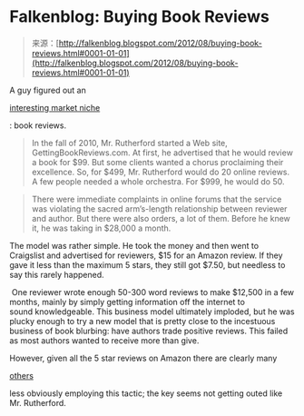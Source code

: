 <!--yml
category: 未分类
date: 2024-05-12 20:23:20
-->

# Falkenblog: Buying Book Reviews

> 来源：[http://falkenblog.blogspot.com/2012/08/buying-book-reviews.html#0001-01-01](http://falkenblog.blogspot.com/2012/08/buying-book-reviews.html#0001-01-01)

A guy figured out an

[interesting market niche](http://finance.yahoo.com/news/best-book-reviews-money-buy-131408538.html?page=1)

: book reviews.

> In the fall of 2010, Mr. Rutherford started a Web site, GettingBookReviews.com. At first, he advertised that he would review a book for $99\. But some clients wanted a chorus proclaiming their excellence. So, for $499, Mr. Rutherford would do 20 online reviews. A few people needed a whole orchestra. For $999, he would do 50.

> There were immediate complaints in online forums that the service was violating the sacred arm’s-length relationship between reviewer and author. But there were also orders, a lot of them. Before he knew it, he was taking in $28,000 a month.

The model was rather simple. He took the money and then went to Craigslist and advertised for reviewers, $15 for an Amazon review. If they gave it less than the maximum 5 stars, they still got $7.50, but needless to say this rarely happened.

 One reviewer wrote enough 50-300 word reviews to make $12,500 in a few months, mainly by simply getting information off the internet to sound knowledgeable. This business model ultimately imploded, but he was plucky enough to try a new model that is pretty close to the incestuous business of book blurbing: have authors trade positive reviews. This failed as most authors wanted to receive more than give.

However, given all the 5 star reviews on Amazon there are clearly many

[others](http://www.nytimes.com/2011/08/20/technology/finding-fake-reviews-online.html)

less obviously employing this tactic; the key seems not getting outed like Mr. Rutherford.